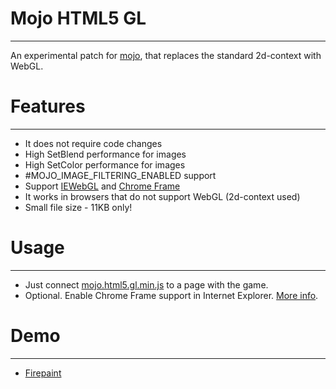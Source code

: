 Mojo HTML5 GL
=
______________________________________________________
An experimental patch for [mojo](http://monkeycoder.co.nz/), that replaces the standard 2d-context with WebGL.

Features
=
______________________________________________________
* It does not require code changes
* High SetBlend performance for images
* High SetColor performance for images 
* #MOJO_IMAGE_FILTERING_ENABLED support
* Support [IEWebGL](http://iewebgl.com/) and [Chrome Frame](http://www.google.com/chromeframe)
* It works in browsers that do not support WebGL (2d-context used)
* Small file size - 11KB only!

Usage
=
______________________________________________________
* Just connect [mojo.html5.gl.min.js](https://raw.github.com/devolonter/mojo-html5-gl/master/mojo.html5.gl.min.js) to a page with the game.
* Optional. Enable Chrome Frame support in Internet Explorer. [More info](http://www.chromium.org/developers/how-tos/chrome-frame-getting-started).

Demo
=
______________________________________________________
* [Firepaint](http://lab.devolonter.ru/libs/mojo-html5-gl/)